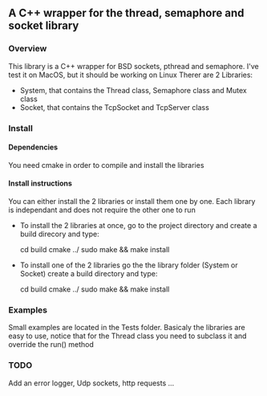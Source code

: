 ## A C++ wrapper for the thread, semaphore and socket library

### Overview 

This library is a C++ wrapper for BSD sockets, pthread and semaphore.
I've test it on MacOS, but it should be working on Linux
Therer are 2 Libraries:

- System, that contains the Thread class, Semaphore class and Mutex class
- Socket, that contains the TcpSocket and TcpServer class

### Install

#### Dependencies

You need cmake in order to compile and install the libraries

#### Install instructions

You can either install the 2 libraries or install them one by one. Each library is independant and does not require the other one to run
- To install the 2 libraries at once, go to the project directory and create a build direcory and type:
 
  cd build
  cmake ../
  sudo make && make install

- To install one of the 2 libraries go the the library folder (System or Socket) create a build directory and type:
  
  cd build
  cmake ../
  sudo make && make install

### Examples

Small examples are located in the Tests folder. Basicaly the libraries are easy to use, notice that for the Thread class you need to subclass it and override the run() method

### TODO
Add an error logger, Udp sockets, http requests ...
